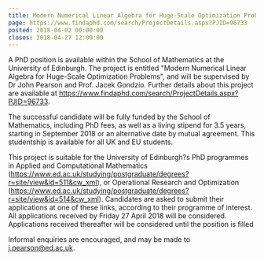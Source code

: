 ```yaml
---
title: Modern Numerical Linear Algebra for Huge-Scale Optimization Problems
page: https://www.findaphd.com/search/ProjectDetails.aspx?PJID=96733
posted: 2018-04-02 00:00:00
closes: 2018-04-27 12:00:00
---
```



A PhD position is available within the School of Mathematics at the University of Edinburgh. The project is entitled "Modern Numerical Linear Algebra for Huge-Scale Optimization Problems", and will be supervised by Dr John Pearson and Prof. Jacek Gondzio. Further details about this project are available at <https://www.findaphd.com/search/ProjectDetails.aspx?PJID=96733>.
  
The successful candidate will be fully funded by the School of Mathematics, including PhD fees, as well as a living stipend for 3.5 years, starting in September 2018 or an alternative date by mutual agreement. This studentship is available for all UK and EU students. 
 
This project is suitable for the University of Edinburgh?s PhD programmes in Applied and Computational Mathematics (<https://www.ed.ac.uk/studying/postgraduate/degrees?r=site/view&id=511&cw_xml>), or Operational Research and Optimization (<https://www.ed.ac.uk/studying/postgraduate/degrees?r=site/view&id=514&cw_xml>). Candidates are asked to submit their applications at one of these links, according to their programme of interest. All applications received by Friday 27 April 2018 will be considered. Applications received thereafter will be considered until the position is filled

Informal enquiries are encouraged, and may be made to <j.pearson@ed.ac.uk>.